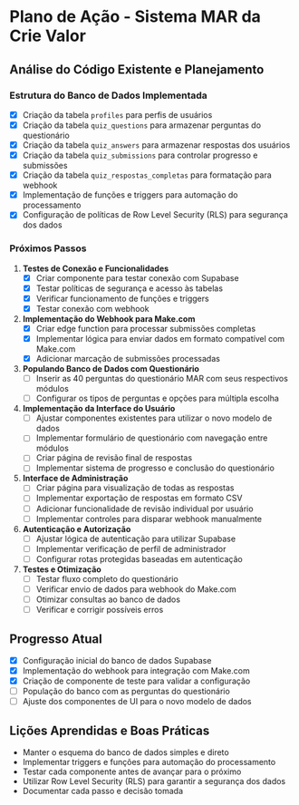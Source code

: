 
# Plano de Ação - Sistema MAR da Crie Valor

## Análise do Código Existente e Planejamento

### Estrutura do Banco de Dados Implementada
- [x] Criação da tabela `profiles` para perfis de usuários
- [x] Criação da tabela `quiz_questions` para armazenar perguntas do questionário
- [x] Criação da tabela `quiz_answers` para armazenar respostas dos usuários
- [x] Criação da tabela `quiz_submissions` para controlar progresso e submissões
- [x] Criação da tabela `quiz_respostas_completas` para formatação para webhook
- [x] Implementação de funções e triggers para automação do processamento
- [x] Configuração de políticas de Row Level Security (RLS) para segurança dos dados

### Próximos Passos

1. **Testes de Conexão e Funcionalidades**
   - [x] Criar componente para testar conexão com Supabase
   - [x] Testar políticas de segurança e acesso às tabelas
   - [x] Verificar funcionamento de funções e triggers
   - [x] Testar conexão com webhook

2. **Implementação do Webhook para Make.com**
   - [x] Criar edge function para processar submissões completas
   - [x] Implementar lógica para enviar dados em formato compatível com Make.com
   - [x] Adicionar marcação de submissões processadas

3. **Populando Banco de Dados com Questionário**
   - [ ] Inserir as 40 perguntas do questionário MAR com seus respectivos módulos
   - [ ] Configurar os tipos de perguntas e opções para múltipla escolha

4. **Implementação da Interface do Usuário**
   - [ ] Ajustar componentes existentes para utilizar o novo modelo de dados
   - [ ] Implementar formulário de questionário com navegação entre módulos
   - [ ] Criar página de revisão final de respostas
   - [ ] Implementar sistema de progresso e conclusão do questionário

5. **Interface de Administração**
   - [ ] Criar página para visualização de todas as respostas
   - [ ] Implementar exportação de respostas em formato CSV
   - [ ] Adicionar funcionalidade de revisão individual por usuário
   - [ ] Implementar controles para disparar webhook manualmente

6. **Autenticação e Autorização**
   - [ ] Ajustar lógica de autenticação para utilizar Supabase
   - [ ] Implementar verificação de perfil de administrador
   - [ ] Configurar rotas protegidas baseadas em autenticação

7. **Testes e Otimização**
   - [ ] Testar fluxo completo do questionário
   - [ ] Verificar envio de dados para webhook do Make.com
   - [ ] Otimizar consultas ao banco de dados
   - [ ] Verificar e corrigir possíveis erros

## Progresso Atual

- [x] Configuração inicial do banco de dados Supabase
- [x] Implementação do webhook para integração com Make.com
- [x] Criação de componente de teste para validar a configuração
- [ ] População do banco com as perguntas do questionário
- [ ] Ajuste dos componentes de UI para o novo modelo de dados

## Lições Aprendidas e Boas Práticas

- Manter o esquema do banco de dados simples e direto
- Implementar triggers e funções para automação do processamento
- Testar cada componente antes de avançar para o próximo
- Utilizar Row Level Security (RLS) para garantir a segurança dos dados
- Documentar cada passo e decisão tomada
